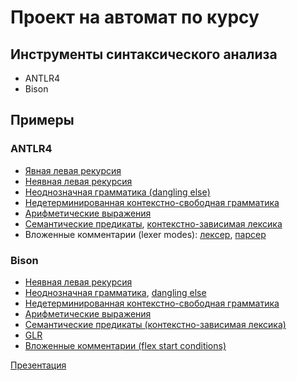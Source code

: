# Проект на автомат по курсу 

## Инструменты синтаксического анализа
* ANTLR4
* Bison

## Примеры
### ANTLR4
* [Явная левая рекурсия](antlr/DirectLeftRecursion.g4)
* [Неявная левая рекурсия](antlr/IndirectLeftRecursion.g4)
* [Неоднозначная грамматика (dangling else)](antlr/DanglingElse.g4)
* [Недетерминированная контекстно-свободная грамматика](antlr/NDCFG.g4)
* [Арифметические выражения](antlr/Expressions.g4)
* [Семантические предикаты](antlr/SemanticPredicates.g4), [контекстно-зависимая лексика](antlr/LexerHack.g4)
* Вложенные комментарии (lexer modes): [лексер](antlr/NestedCommentsLexer.g4), [парсер](antlr/NestedCommentsParser.g4)

### Bison
* [Неявная левая рекурсия](bison/indirect%20left%20recursion)
* [Неоднозначная грамматика](bison/reduce-reduce), [dangling else](bison/dangling%20else)
* [Недетерминированная контекстно-свободная грамматика](bison/even%20palindromes%20(NDCFG))
* [Арифметические выражения](bison/expressions)
* [Семантические предикаты (контекстно-зависимая лексика)](bison/semantic%20predicates)
* [GLR](bison/GLR)
* [Вложенные комментарии (flex start conditions)](bison/nested%20comments)

[Презентация](TODO)